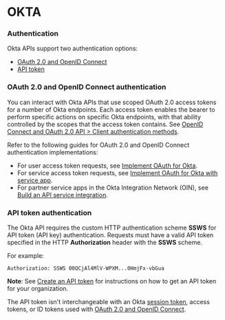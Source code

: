 # OKTA

### Authentication

Okta APIs support two authentication options:

* [OAuth 2.0 and OpenID Connect](https://developer.okta.com/docs/reference/core-okta-api/#oauth-20-and-openid-connect-authentication)
* [API token](https://developer.okta.com/docs/reference/core-okta-api/#api-token-authentication)

### OAuth 2.0 and OpenID Connect authentication

You can interact with Okta APIs that use scoped OAuth 2.0 access tokens for a number of Okta endpoints. Each access token enables the bearer to perform specific actions on specific Okta endpoints, with that ability controlled by the scopes that the access token contains. See [OpenID Connect and OAuth 2.0 API > Client authentication methods](https://developer.okta.com/docs/reference/api/oidc/#client-authentication-methods).

Refer to the following guides for OAuth 2.0 and OpenID Connect authentication implementations:

* For user access token requests, see [Implement OAuth for Okta](https://developer.okta.com/docs/guides/implement-oauth-for-okta/).
* For service access token requests, see [Implement OAuth for Okta with service app](https://developer.okta.com/docs/guides/implement-oauth-for-okta-serviceapp/).
* For partner service apps in the Okta Integration Network (OIN), see [Build an API service integration](https://developer.okta.com/docs/guides/build-api-integration/main/).

### API token authentication 

The Okta API requires the custom HTTP authentication scheme **SSWS** for API token (API key) authentication. Requests must have a valid API token specified in the HTTP **Authorization** header with the **SSWS** scheme.

For example:

```
Authorization: SSWS 00QCjAl4MlV-WPXM...0HmjFx-vbGua
```

**Note**: See [Create an API token](https://developer.okta.com/docs/guides/create-an-api-token/) for instructions on how to get an API token for your organization.

The API token isn't interchangeable with an Okta [session token](https://developer.okta.com/docs/reference/api/authn/#session-token), access tokens, or ID tokens used with [OAuth 2.0 and OpenID Connect](https://developer.okta.com/docs/reference/api/oidc/).
